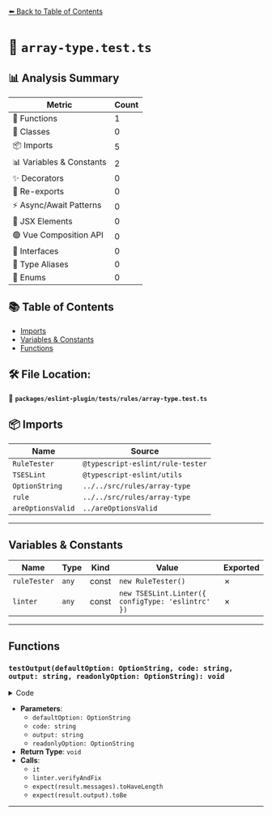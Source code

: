 [⬅️ Back to Table of Contents](../../../../index.md)

# 📄 `array-type.test.ts`

## 📊 Analysis Summary

| Metric | Count |
|--------|-------|
| 🔧 Functions | 1 |
| 🧱 Classes | 0 |
| 📦 Imports | 5 |
| 📊 Variables & Constants | 2 |
| ✨ Decorators | 0 |
| 🔄 Re-exports | 0 |
| ⚡ Async/Await Patterns | 0 |
| 💠 JSX Elements | 0 |
| 🟢 Vue Composition API | 0 |
| 📐 Interfaces | 0 |
| 📑 Type Aliases | 0 |
| 🎯 Enums | 0 |

## 📚 Table of Contents

- [Imports](#imports)
- [Variables & Constants](#variables-constants)
- [Functions](#functions)

## 🛠️ File Location:
📂 **`packages/eslint-plugin/tests/rules/array-type.test.ts`**

## 📦 Imports

| Name | Source |
|------|--------|
| `RuleTester` | `@typescript-eslint/rule-tester` |
| `TSESLint` | `@typescript-eslint/utils` |
| `OptionString` | `../../src/rules/array-type` |
| `rule` | `../../src/rules/array-type` |
| `areOptionsValid` | `../areOptionsValid` |


---

## Variables & Constants

| Name | Type | Kind | Value | Exported |
|------|------|------|-------|----------|
| `ruleTester` | `any` | const | `new RuleTester()` | ✗ |
| `linter` | `any` | const | `new TSESLint.Linter({ configType: 'eslintrc' })` | ✗ |


---

## Functions

### `testOutput(defaultOption: OptionString, code: string, output: string, readonlyOption: OptionString): void`

<details><summary>Code</summary>

```ts
function testOutput(
      defaultOption: OptionString,
      code: string,
      output: string,
      readonlyOption?: OptionString,
    ): void {
      it(code, () => {
        const result = linter.verifyAndFix(
          code,
          {
            parser: '@typescript-eslint/parser',
            rules: {
              'array-type': [
                2,
                { default: defaultOption, readonly: readonlyOption },
              ],
            },
          },
          {
            fix: true,
          },
        );

        expect(result.messages).toHaveLength(0);
        expect(result.output).toBe(output);
      });
    }
```
</details>

- **Parameters**:
  - `defaultOption: OptionString`
  - `code: string`
  - `output: string`
  - `readonlyOption: OptionString`
- **Return Type**: `void`
- **Calls**:
  - `it`
  - `linter.verifyAndFix`
  - `expect(result.messages).toHaveLength`
  - `expect(result.output).toBe`

---